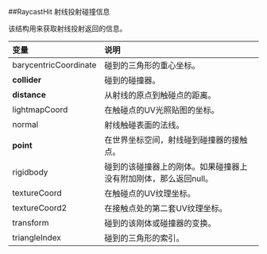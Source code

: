 ##RaycastHit 射线投射碰撞信息

该结构用来获取射线投射返回的信息。

|变量|说明|
|:--|:--|
|barycentricCoordinate|碰到的三角形的重心坐标。|
|**collider**|碰到的碰撞器。|
|**distance**|从射线的原点到触碰点的距离。|
|lightmapCoord|在触碰点的UV光照贴图的坐标。|
|normal|射线触碰表面的法线。|
|**point**|在世界坐标空间，射线碰到碰撞器的接触点。|
|rigidbody|碰到的该碰撞器上的刚体。如果碰撞器上没有附加刚体，那么返回null。|
|textureCoord|在触碰点的UV纹理坐标。|
|textureCoord2|在接触点处的第二套UV纹理坐标。|
|transform|碰到的该刚体或碰撞器的变换。|
|triangleIndex|碰到的三角形的索引。|